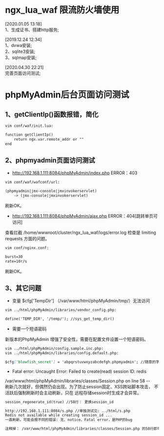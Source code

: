 # ngx_lua_waf 限流防火墙使用


[2020.01.05 13:18]  
1、生成证书、搭建http服务;  

[2019.12.24 12:34]  
1、dvwa安装;  
2、sqlite3安装;  
3、sqlmap安装;  

[2020.04.30 22:21]  
完善页面访问测试;  

phpMyAdmin后台页面访问测试
====

1、getClientIp()函数报错，简化
----
```markdown
vim conf/waf/init.lua:

function getClientIp()
    return ngx.var.remote_addr or ""
end
```

2、phpmyadmin页面访问测试
----
- http://192.168.1.111:8084/phpMyAdmin/index.php ERROR：403
```markdown
vim conf/waf/wafconf/url:

(phpmyadmin|jmx-console|jmxinvokerservlet)
    -> (jmx-console|jmxinvokerservlet)
```  
刷新OK。 
- http://192.168.1.111:8084/phpMyAdmin/ajax.php ERROR：404[跳转单页可访问]  
  
查看拦截 /home/wwwroot/cluster/ngx_lua_waf/logs/error.log 检查是 limiting requests 方面的问题。  

```markdown
vim conf/nginx.conf:

burst=30
rate=10r/s
```  
刷新OK。 

3、其它问题
----
- 变量 $cfg['TempDir'] （/var/www/html/phpMyAdmin/tmp/）无法访问
```markdown
vim ../html/phpMyAdmin/libraries/vendor_config.php:

define('TEMP_DIR', '/temp/'); //sys_get_temp_dir()
```
- 需要一个短语密码

新版本的PhpMyAdmin 增强了安全性，需要在配置文件设置一个短语密码。
```markdown
vim ../html/phpMyAdmin/config.sample.inc.php:
vim ../html/phpMyAdmin/libraries/config.default.php:

$cfg['blowfish_secret'] = 'abpqrstuvwxyzabcdefgh.phpmyadmin'; //随意的字符,够32位即可
```
- Fatal error: Uncaught Error: Failed to create(read) session ID: redis

/var/www/html/phpMyAdmin/libraries/classes/Session.php on line 58 --  
刷新几次就好，但偶然仍会出现。为了防止session固定、XSS跨站脚本攻击， 不活跃后强制刷新时会主动刷新，只在 远程存储session时生成才会异常。
```markdown
session_regenerate_id(true) //58行： 更换session_id

http://192.168.1.111:8084/s.php //单独测试见: ../html/s.php
Redis not available while creating session_id ...
一直刷新，可能会报不同的错误: 无、notice、Fatal error，是PHP的bug

注释掉： /var/www/html/phpMyAdmin/libraries/classes/Session.php 的58行即可。
```